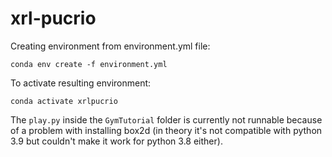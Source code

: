 # xrl-pucrio

Creating environment from environment.yml file:
```
conda env create -f environment.yml
```

To activate resulting environment: 
```
conda activate xrlpucrio
```

The `play.py` inside the `GymTutorial` folder is currently not runnable because of a problem with installing box2d (in theory it's not compatible with python 3.9 but couldn't make it work for python 3.8 either).